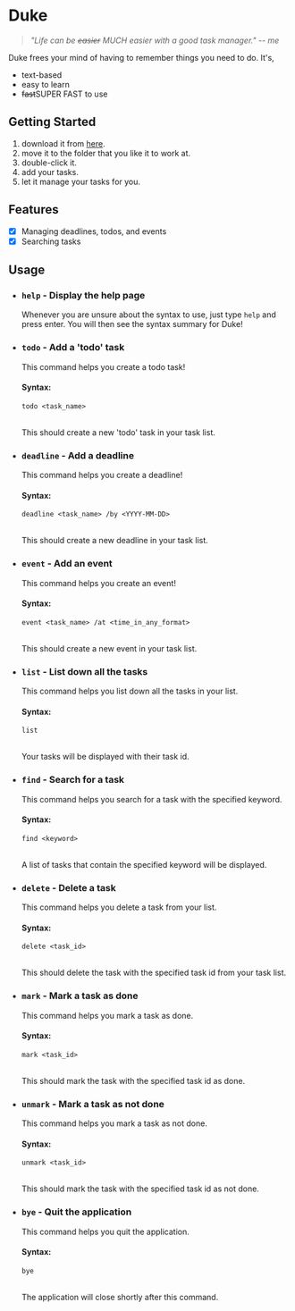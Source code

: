 # Duke
>*"Life can be ~~easier~~ MUCH easier with a good task manager." -- me*

Duke frees your mind of having to remember things you need to do. It's,

- text-based
- easy to learn
- ~~fast~~SUPER FAST to use

## Getting Started

1. download it from [here](https://github.com/AinsleyJ/ip/releases/download/A-Release/duke.jar).
2. move it to the folder that you like it to work at.
3. double-click it.
4. add your tasks.
5. let it manage your tasks for you.

## Features

- [X] Managing deadlines, todos, and events
- [X] Searching tasks

## Usage

- ### `help` - Display the help page

  Whenever you are unsure about the syntax to use, just type `help` and press enter. You will then see the syntax summary for Duke!

- ### `todo` - Add a 'todo' task

  This command helps you create a todo task!
  
  #### Syntax:
  `todo <task_name>`
  
  <br>This should create a new 'todo' task in your task list.

- ### `deadline` - Add a deadline

  This command helps you create a deadline!

  #### Syntax:

  `deadline <task_name> /by <YYYY-MM-DD>`

  <br>This should create a new deadline in your task list.

- ### `event` - Add an event

  This command helps you create an event!

  #### Syntax:

  `event <task_name> /at <time_in_any_format>`

  <br>This should create a new event in your task list.

- ### `list` - List down all the tasks

  This command helps you list down all the tasks in your list.

  #### Syntax:

  `list`

  <br>Your tasks will be displayed with their task id.

- ### `find` - Search for a task

  This command helps you search for a task with the specified keyword.

  #### Syntax:

  `find <keyword>`

  <br>A list of tasks that contain the specified keyword will be displayed.

- ### `delete` - Delete a task

  This command helps you delete a task from your list.

  #### Syntax:

  `delete <task_id>`

  <br>This should delete the task with the specified task id from your task list.

- ### `mark` - Mark a task as done

  This command helps you mark a task as done.

  #### Syntax:

  `mark <task_id>`

  <br>This should mark the task with the specified task id as done.

- ### `unmark` - Mark a task as not done

  This command helps you mark a task as not done.

  #### Syntax:

  `unmark <task_id>`

  <br>This should mark the task with the specified task id as not done.

- ### `bye` - Quit the application

  This command helps you quit the application.

  #### Syntax:

  `bye`

  <br>The application will close shortly after this command.